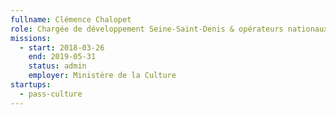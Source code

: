 ```yaml
---
fullname: Clémence Chalopet
role: Chargée de développement Seine-Saint-Denis & opérateurs nationaux
missions:
  - start: 2018-03-26
    end: 2019-05-31
    status: admin
    employer: Ministère de la Culture
startups:
  - pass-culture
---
```

